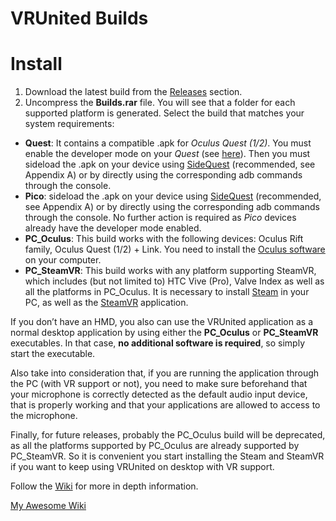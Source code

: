 # VRUnited Builds

# Install

1. Download the latest build from the [Releases](https://github.com/eventlab-projects/VRUnited_Builds/releases) section. 
2. Uncompress the __Builds.rar__ file. You will see that a folder for each supported platform is generated. Select the build that matches your system requirements:
* __Quest__: It contains a compatible .apk for _Oculus Quest (1/2)_. You must enable the developer mode on your _Quest_ (see [here](https://developer.oculus.com/documentation/native/android/mobile-device-setup/)). Then you must sideload the .apk on your device using [SideQuest](https://sidequestvr.com/setup-howto) (recommended, see Appendix A) or by directly using the corresponding adb commands through the console.
* __Pico__: sideload the .apk on your device using [SideQuest](https://sidequestvr.com/setup-howto) (recommended, see Appendix A) or by directly using the corresponding adb commands through the console. No further action is required as _Pico_ devices already have the developer mode enabled.
* __PC_Oculus__: This build works with the following devices: Oculus Rift family, Oculus Quest (1/2) + Link. You need to install the [Oculus software](https://www.oculus.com/setup/) on your computer.
* __PC_SteamVR__: This build works with any platform supporting SteamVR, which includes (but not limited to) HTC Vive (Pro), Valve Index as well as all the platforms in PC_Oculus. It is necessary to install [Steam](https://store.steampowered.com/) in your PC, as well as the [SteamVR](https://store.steampowered.com/app/250820/SteamVR/) application.

If you don’t have an HMD, you also can use the VRUnited application as a normal desktop application by using either the __PC_Oculus__ or __PC_SteamVR__ executables. In that case, __no additional software is required__, so simply start the executable.

Also take into consideration that, if you are running the application through the PC (with VR support or not), you need to make sure beforehand that your microphone is correctly detected as the default audio input device, that is properly working and that your applications are allowed to access to the microphone.

Finally, for future releases, probably the PC_Oculus build will be deprecated, as all the platforms supported by PC_Oculus are already supported by PC_SteamVR. So it is convenient you start installing the Steam and SteamVR if you want to keep using VRUnited on desktop with VR support.

Follow the [Wiki](https://github.com/eventlab-projects/VRUnited_Builds/wiki) for more in depth information. 

[My Awesome Wiki](../../wiki)
